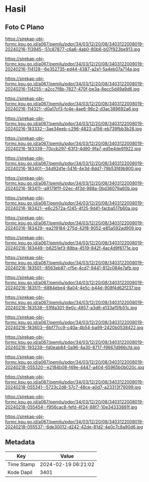 # Hasil

## Foto C Plano

https://sirekap-obj-formc.kpu.go.id/a067/pemilu/pdpr/34/03/12/20/08/3403122008019-20240216-113945--51c87877-c6a6-4ab0-80b6-b07f923be913.jpg

https://sirekap-obj-formc.kpu.go.id/a067/pemilu/pdpr/34/03/12/20/08/3403122008019-20240216-114128--6e352735-ed44-4387-a2e1-5a4eb07a714a.jpg

https://sirekap-obj-formc.kpu.go.id/a067/pemilu/pdpr/34/03/12/20/08/3403122008019-20240216-114255--a2cc7f8b-7827-470f-be3a-8ecc5d49a9d6.jpg

https://sirekap-obj-formc.kpu.go.id/a067/pemilu/pdpr/34/03/12/20/08/3403122008019-20240216-114321--d0a17cf3-fc4e-4ae6-96c2-d3ac389692a6.jpg

https://sirekap-obj-formc.kpu.go.id/a067/pemilu/pdpr/34/03/12/20/08/3403122008019-20240216-183332--3ae34eeb-c296-4823-a156-eb739fbb3b26.jpg

https://sirekap-obj-formc.kpu.go.id/a067/pemilu/pdpr/34/03/12/20/08/3403122008019-20240216-183339--70ccb297-63f3-4d90-9fa7-ed5e4de91922.jpg

https://sirekap-obj-formc.kpu.go.id/a067/pemilu/pdpr/34/03/12/20/08/3403122008019-20240216-183401--34d92d1e-5416-4e3d-8dd7-79b53f49b900.jpg

https://sirekap-obj-formc.kpu.go.id/a067/pemilu/pdpr/34/03/12/20/08/3403122008019-20240216-183411--a9179f1f-02ec-4f3d-988a-0bd36079a60b.jpg

https://sirekap-obj-formc.kpu.go.id/a067/pemilu/pdpr/34/03/12/20/08/3403122008019-20240216-183421--e6c2572a-f245-4f25-9d41-facba517b60a.jpg

https://sirekap-obj-formc.kpu.go.id/a067/pemilu/pdpr/34/03/12/20/08/3403122008019-20240216-183429--ea219184-275d-42f8-9052-e85a592ad909.jpg

https://sirekap-obj-formc.kpu.go.id/a067/pemilu/pdpr/34/03/12/20/08/3403122008019-20240216-183449--b6251ef3-88ba-4519-842f-4ac4d9f6171e.jpg

https://sirekap-obj-formc.kpu.go.id/a067/pemilu/pdpr/34/03/12/20/08/3403122008019-20240216-183501--8563eb87-cf5e-4cd7-9441-812c084e7afb.jpg

https://sirekap-obj-formc.kpu.go.id/a067/pemilu/pdpr/34/03/12/20/08/3403122008019-20240216-183511--6884ebe4-8a04-4e5c-b44d-908f4d62f237.jpg

https://sirekap-obj-formc.kpu.go.id/a067/pemilu/pdpr/34/03/12/20/08/3403122008019-20240216-183538--51f8a301-8e0c-4857-a3d8-e133af5fb51c.jpg

https://sirekap-obj-formc.kpu.go.id/a067/pemilu/pdpr/34/03/12/20/08/3403122008019-20240216-183603--6bf77cc9-c40a-4b54-ba99-2420b0538422.jpg

https://sirekap-obj-formc.kpu.go.id/a067/pemilu/pdpr/34/03/12/20/08/3403122008019-20240216-193239--fd0eab84-0a96-4a30-8717-f9667d966cfd.jpg

https://sirekap-obj-formc.kpu.go.id/a067/pemilu/pdpr/34/03/12/20/08/3403122008019-20240218-055320--e2184b08-f49e-4447-a404-65965b0b020c.jpg

https://sirekap-obj-formc.kpu.go.id/a067/pemilu/pdpr/34/03/12/20/08/3403122008019-20240218-055341--5723c2d8-57c7-48ce-a0d7-a23313f79099.jpg

https://sirekap-obj-formc.kpu.go.id/a067/pemilu/pdpr/34/03/12/20/08/3403122008019-20240218-055454--f956cac8-fefd-4f24-88f7-10e34333881f.jpg

https://sirekap-obj-formc.kpu.go.id/a067/pemilu/pdpr/34/03/12/20/08/3403122008019-20240218-055537--6de30012-d242-42de-81d2-4e0c7c8a90d6.jpg


## Metadata

| Key        | Value               |
| ---------- | ------------------- |
| Time Stamp | 2024-02-19 06:21:02 |
| Kode Dapil | 3401                |



